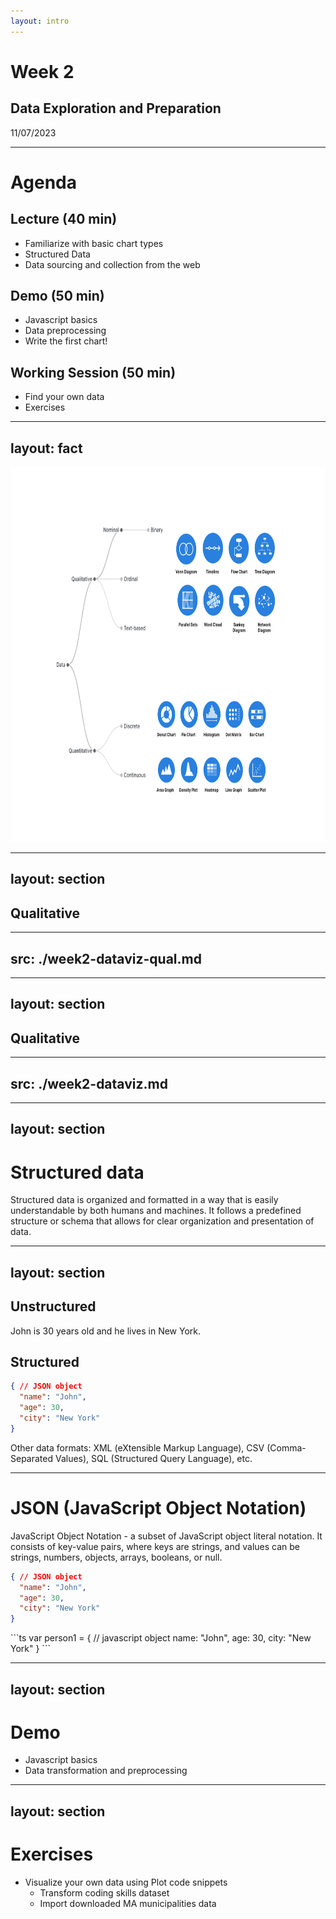 ```yaml
---
layout: intro
---
```


# Week 2
## Data Exploration and Preparation
11/07/2023

<Credit />

---

# Agenda

## Lecture (40 min)
- Familiarize with basic chart types
- Structured Data
- Data sourcing and collection from the web
## Demo (50 min)
- Javascript basics
- Data preprocessing
- Write the first chart!
## Working Session (50 min)
- Find your own data
- Exercises



---
layout: fact
---

<img src="/images/week1/data-types-with-dataviz.png" height="600"/>


<!-- Recap from last week

We talked about Data Types - what they mean, examples, and potentially how they can help you narrow down the options of dataviz types and select the right data visualization for the dataset.

Today we are going to dive into some common chart types, and maybe some of theme you might not have encountered before, and understand how they work. Knowing these common dataviz are handy, because they can become your swissknife kit when comes to exploratory analysis, and also these chart types have gone through lots user testing to become the convention, they are the basis of all creative, explanatory and bespoke dataviz. 

-->


---
layout: section
---

## Qualitative

---
src: ./week2-dataviz-qual.md
---

---
layout: section
---

## Qualitative


---
src: ./week2-dataviz.md
---


---
layout: section
---

# Structured data

Structured data is organized and formatted in a way that is easily understandable by both humans and machines. It follows a predefined structure or schema that allows for clear organization and presentation of data. 

---
layout: section
---

## Unstructured

John is 30 years old and he lives in New York.

## Structured

```json
{ // JSON object
  "name": "John",
  "age": 30,
  "city": "New York"
}
```

<!-- JSON is a data interchange format often used for data transmission between systems and is based on a subset of JavaScript object notation. JSON is highly prevalent and often the default choice for data interchange, especially in web and API contexts. -->

Other data formats: XML (eXtensible Markup Language), CSV (Comma-Separated Values), SQL (Structured Query Language), etc.

---

# JSON (JavaScript Object Notation)

JavaScript Object Notation - a subset of JavaScript object literal notation. It consists of key-value pairs, where keys are strings, and values can be strings, numbers, objects, arrays, booleans, or null.

```json
{ // JSON object
  "name": "John",
  "age": 30,
  "city": "New York"
}
```
<v-click>
```ts
var person1 = { // javascript object
  name: "John",
  age: 30,
  city: "New York"
}
```
</v-click>

<!-- JSON is based on a subset of JavaScript object notation.  -->


---
layout: section
---

# Demo

- Javascript basics
- Data transformation and preprocessing


---
layout: section
---

# Exercises

- Visualize your own data using Plot code snippets
   - Transform coding skills dataset
   - Import downloaded MA municipalities data